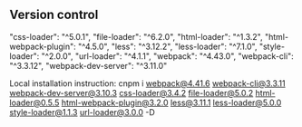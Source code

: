 ## Version control

"css-loader": "^5.0.1",
"file-loader": "^6.2.0",
"html-loader": "^1.3.2",
"html-webpack-plugin": "^4.5.0",
"less": "^3.12.2",
"less-loader": "^7.1.0",
"style-loader": "^2.0.0",
"url-loader": "^4.1.1",
"webpack": "^4.43.0",
"webpack-cli": "^3.3.12",
"webpack-dev-server": "^3.11.0"

Local installation instruction:
cnpm i webpack@4.41.6 webpack-cli@3.3.11 webpack-dev-server@3.10.3 css-loader@3.4.2 file-loader@5.0.2 html-loader@0.5.5 html-webpack-plugin@3.2.0 less@3.11.1 less-loader@5.0.0 style-loader@1.1.3 url-loader@3.0.0 -D